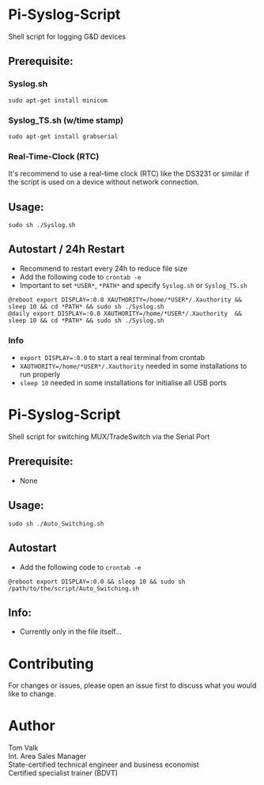 # Pi-Syslog-Script
Shell script for logging G&D devices

## Prerequisite:
### Syslog.sh
```
sudo apt-get install minicom
```
### Syslog_TS.sh (w/time stamp)
```
sudo apt-get install grabserial
```
### Real-Time-Clock (RTC)
It's recommend to use a real-time clock (RTC) like the DS3231 or similar if the script is used on a device without network connection.


## Usage:
```
sudo sh ./Syslog.sh 
```

## Autostart / 24h Restart
- Recommend to restart every 24h to reduce file size
- Add the following code to ``crontab -e``
- Important to set ``*USER*``, ``*PATH*`` and specify ``Syslog.sh`` or ``Syslog_TS.sh``
```
@reboot export DISPLAY=:0.0 XAUTHORITY=/home/*USER*/.Xauthority && sleep 10 && cd *PATH* && sudo sh ./Syslog.sh
@daily export DISPLAY=:0.0 XAUTHORITY=/home/*USER*/.Xauthority  && sleep 10 && cd *PATH* && sudo sh ./Syslog.sh
```

### Info
- ``export DISPLAY=:0.0`` to start a real terminal from crontab 
- ``XAUTHORITY=/home/*USER*/.Xauthority`` needed in some installations to run properly 
- ``sleep 10`` needed in some installations for initialise all USB ports 

# Pi-Syslog-Script
Shell script for switching MUX/TradeSwitch via the Serial Port

## Prerequisite:
- None

## Usage:
```
sudo sh ./Auto_Switching.sh
```

## Autostart
- Add the following code to ``crontab -e``
```
@reboot export DISPLAY=:0.0 && sleep 10 && sudo sh /path/to/the/script/Auto_Switching.sh
```

## Info:
- Currently only in the file itself...


# Contributing
For changes or issues, please open an issue first to discuss what you would like to change. <br/>


# Author
Tom Valk   <br/>
Int. Area Sales Manager  <br/>
State-certified technical engineer and business economist <br/>
Certified specialist trainer (BDVT)
